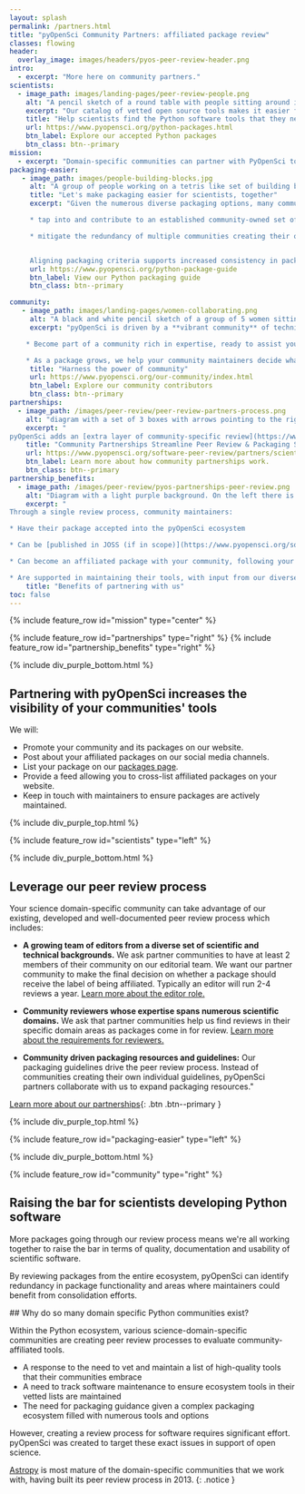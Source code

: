 ```yaml
---
layout: splash
permalink: /partners.html
title: "pyOpenSci Community Partners: affiliated package review"
classes: flowing
header:
  overlay_image: images/headers/pyos-peer-review-header.png
intro:
  - excerpt: "More here on community partners."
scientists:
  - image_path: images/landing-pages/peer-review-people.png
    alt: "A pencil sketch of a round table with people sitting around it from different backgrounds working on laptops and also writing together."
    excerpt: "Our catalog of vetted open source tools makes it easier for scientists to find the trusted tools that they need to develop their open science workflows."
    title: "Help scientists find the Python software tools that they need"
    url: https://www.pyopensci.org/python-packages.html
    btn_label: Explore our accepted Python packages
    btn_class: btn--primary
mission:
  - excerpt: "Domain-specific communities can partner with PyOpenSci to leverage both our peer review process and development of Python packaging packaging guidelines."
packaging-easier:
   - image_path: images/people-building-blocks.jpg
     alt: "A group of people working on a tetris like set of building blocks trying to stack them all together. "
     title: "Let's make packaging easier for scientists, together"
     excerpt: "Given the numerous diverse packaging options, many communities are crafting their own guidelines and review processes. Partnering with pyOpenSci enables your community to:

     * tap into and contribute to an established community-owned set of packaging guidelines.

     * mitigate the redundancy of multiple communities creating their own processes and standards.


     Aligning packaging criteria supports increased consistency in packaging approaches across the Python ecosystem. This consistency will  lower the barrier of entry for new potential contributors."
     url: https://www.pyopensci.org/python-package-guide
     btn_label: View our Python packaging guide
     btn_class: btn--primary

community:
   - image_path: images/landing-pages/women-collaborating.png
     alt: "A black and white pencil sketch of a group of 5 women sitting and standing around a laptop working together."
     excerpt: "pyOpenSci is driven by a **vibrant community** of technical packaging experts, open science enthusiasts, and Pythonistas. When you partner with pyOpenSci, you:

    * Become part of a community rich in expertise, ready to assist you with your packaging challenges.

    * As a package grows, we help your community maintainers decide what to do if they need to step down from maintenance roles, be it finding a new maintainer or gracefully archiving the package for safekeeping."
     title: "Harness the power of community"
     url: https://www.pyopensci.org/our-community/index.html
     btn_label: Explore our community contributors
     btn_class: btn--primary
partnerships:
  - image_path: /images/peer-review/peer-review-partners-process.png
    alt: "diagram with a set of 3 boxes with arrows pointing to the right. The first box says submit your package with a code icon above it. The second says Review with pyOpensci Standards below. Blow the second box is a dark purple box that says Your community standards in it. And an arrow pointing to that box that says customized review. The third box says Accepted pyos + community affiliated."
    excerpt: "
pyOpenSci adds an [extra layer of community-specific review](https://www.pyopensci.org/software-peer-review/partners/scientific-communities.html) to our established open peer review process. This allows domain-specific scientific Python communities to vet affiliated tools through our robust peer review process. Communities then don't have to develop and maintain their own review processes and software guidelines."
    title: "Community Partnerships Streamline Peer Review & Packaging Standards"
    url: https://www.pyopensci.org/software-peer-review/partners/scientific-communities.html
    btn_label: Learn more about how community partnerships work.
    btn_class: btn--primary
partnership_benefits:
  - image_path: /images/peer-review/pyos-partnerships-peer-review.png
    alt: "Diagram with a light purple background. On the left there is the pyOpenSci purple flower and it says accepted with a check mark above. There are two arrows leading to boxes on the right. The top box says JOSS published with a check next to it and the JOSS logo. The box below says Community Affiliated with a check. THe boxes are numbered 1,2,3. "
    excerpt: "
Through a single review process, community maintainers:

* Have their package accepted into the pyOpenSci ecosystem

* Can be [published in JOSS (if in scope)](https://www.pyopensci.org/software-peer-review/partners/joss.html#)

* Can become an affiliated package with your community, following your community guidelines.

* Are supported in maintaining their tools, with input from our diverse, knowledgeable community, including active members from across the Python, Conda, PyPA and broader Python packaging ecosystem."
    title: "Benefits of partnering with us"
toc: false
---
```


{% include feature_row id="mission" type="center" %}

<div class="pyos-section purple">
<div class="content" markdown="1">

{% include feature_row id="partnerships" type="right" %}
{% include feature_row id="partnership_benefits" type="right" %}

</div>
</div>

{% include div_purple_bottom.html  %}

<div class="pyos-section">
<div class="content" markdown="1">

## Partnering with pyOpenSci increases the visibility of your communities' tools

We will:

- Promote your community and its packages on our website.
- Post about your affiliated packages on our social media channels.
- List your package on our [packages page](https://www.pyopensci.org/python-packages.html).
- Provide a feed allowing you to cross-list affiliated packages on your website.
- Keep in touch with maintainers to ensure packages are actively maintained.
</div>
</div>

{% include div_purple_top.html  %}

<div class="pyos-section purple" markdown="1">
<div class="content" markdown="1">
{% include feature_row id="scientists" type="left" %}
</div>
</div>


{% include div_purple_bottom.html  %}

<div class="pyos-section" markdown="1">
<div class="content" markdown="1">

<!-- {% include feature_row id="leverage" type="right" %} -->

## Leverage our peer review process

Your science domain-specific community can take advantage of our existing, developed and well-documented peer review process which includes:

* **A growing team of editors from a diverse set of scientific and technical backgrounds.** We ask partner communities to have at least 2 members of their community on our editorial team. We want our partner community to make the final decision on whether a package should receive the label of being affiliated. Typically an editor will run 2-4 reviews a year. [Learn more about the editor role.](https://www.pyopensci.org/software-peer-review/how-to/editors-guide.html)

* **Community reviewers whose expertise spans numerous scientific domains.** We ask that partner communities help us find reviews in their specific domain areas as packages come in for review. [Learn more about the requirements for reviewers.](https://www.pyopensci.org/software-peer-review/how-to/reviewer-guide.html)

* **Community driven packaging resources and guidelines:** Our packaging guidelines drive the peer review process. Instead of communities creating their own individual guidelines, pyOpenSci partners collaborate with us to expand packaging resources."

[Learn more about our partnerships](https://www.pyopensci.org/software-peer-review/partners/scientific-communities.html){: .btn  .btn--primary }


</div>
</div>

{% include div_purple_top.html  %}

<div class="pyos-section purple" markdown="1">
<div class="content" markdown="1">

{% include feature_row id="packaging-easier" type="left" %}

</div>
</div>

{% include div_purple_bottom.html  %}

<div class="pyos-section" markdown="1">
<div class="content" markdown="1">
{% include feature_row id="community" type="right" %}
</div>
</div>

<div class="pyos-section" markdown="1">
<div class="content" markdown="1">

## Raising the bar for scientists developing Python software

More packages going through our review process means
we're all working together to raise the bar in terms of
quality, documentation and usability of scientific software.

By reviewing packages from the entire ecosystem, pyOpenSci can identify redundancy in package functionality and areas where maintainers could benefit from consolidation efforts.

</div>
</div>

<div class="pyos-section purple" markdown="1">
<div class="content" markdown="1">
## Why do so many domain specific Python communities exist?

Within the Python ecosystem, various science-domain-specific communities are creating peer review processes to evaluate community-affiliated tools.

- A response to the need to vet and maintain a list of high-quality tools that their communities embrace
- A need to track software maintenance to ensure ecosystem tools in their vetted lists are maintained
- The need for packaging guidance given a complex packaging ecosystem filled with numerous tools and options

However, creating a review process for software requires significant effort.
pyOpenSci was created to target these exact issues in support of open science.

[Astropy](https://www.astropy.org/) is most mature of the domain-specific communities that we work with, having built its peer review process in 2013.
{: .notice }

</div>
</div>
